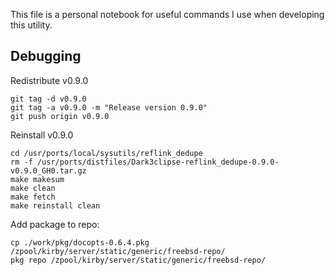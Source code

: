 This file is a personal notebook for useful commands I use when developing this utility.

## Debugging

Redistribute v0.9.0
```{sh}
git tag -d v0.9.0
git tag -a v0.9.0 -m "Release version 0.9.0"
git push origin v0.9.0
```

Reinstall v0.9.0
```
cd /usr/ports/local/sysutils/reflink_dedupe
rm -f /usr/ports/distfiles/Dark3clipse-reflink_dedupe-0.9.0-v0.9.0_GH0.tar.gz
make makesum
make clean
make fetch
make reinstall clean
```

Add package to repo:
```
cp ./work/pkg/docopts-0.6.4.pkg /zpool/kirby/server/static/generic/freebsd-repo/
pkg repo /zpool/kirby/server/static/generic/freebsd-repo/
```
